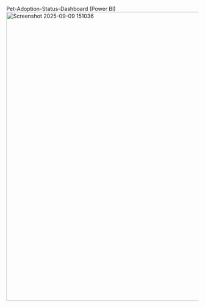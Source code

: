 Pet-Adoption-Status-Dashboard (Power BI)
<img width="1312" height="759" alt="Screenshot 2025-09-09 151036" src="https://github.com/user-attachments/assets/48c8c50d-846b-4333-9017-86f285d7a1b8" />

